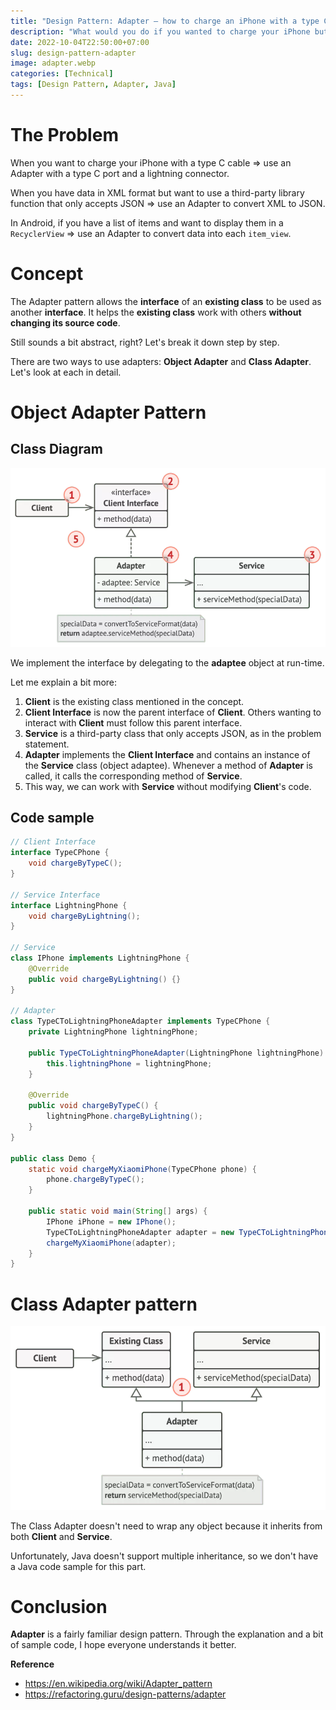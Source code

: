 ```yaml
---
title: "Design Pattern: Adapter – how to charge an iPhone with a type C cable"
description: "What would you do if you wanted to charge your iPhone but only had a type C cable?"
date: 2022-10-04T22:50:00+07:00
slug: design-pattern-adapter
image: adapter.webp
categories: [Technical]
tags: [Design Pattern, Adapter, Java]
---
```


# The Problem

When you want to charge your iPhone with a type C cable => use an Adapter with a type C port and a lightning connector.

When you have data in XML format but want to use a third-party library function that only accepts JSON => use an Adapter to convert XML to JSON.

In Android, if you have a list of items and want to display them in a `RecyclerView` => use an Adapter to convert data into each `item_view`.

# Concept

The Adapter pattern allows the **interface** of an **existing class** to be used as another **interface**. It helps the **existing class** work with others **without changing its source code**.

Still sounds a bit abstract, right? Let's break it down step by step.

There are two ways to use adapters: **Object Adapter** and **Class Adapter**. Let's look at each in detail.

# Object Adapter Pattern

## Class Diagram

![Object](object.webp)

We implement the interface by delegating to the **adaptee** object at run-time.

Let me explain a bit more:

1. **Client** is the existing class mentioned in the concept.
2. **Client Interface** is now the parent interface of **Client**. Others wanting to interact with **Client** must follow this parent interface.
3. **Service** is a third-party class that only accepts JSON, as in the problem statement.
4. **Adapter** implements the **Client Interface** and contains an instance of the **Service** class (object adaptee). Whenever a method of **Adapter** is called, it calls the corresponding method of **Service**.
5. This way, we can work with **Service** without modifying **Client**'s code.

## Code sample

```java
// Client Interface
interface TypeCPhone {
    void chargeByTypeC();
}

// Service Interface
interface LightningPhone {
    void chargeByLightning();
}

// Service
class IPhone implements LightningPhone {
    @Override
    public void chargeByLightning() {}
}

// Adapter
class TypeCToLightningPhoneAdapter implements TypeCPhone {
    private LightningPhone lightningPhone;
    
    public TypeCToLightningPhoneAdapter(LightningPhone lightningPhone) {
        this.lightningPhone = lightningPhone;
    }
    
    @Override
    public void chargeByTypeC() {
        lightningPhone.chargeByLightning();
    }
}

public class Demo {
    static void chargeMyXiaomiPhone(TypeCPhone phone) {
        phone.chargeByTypeC();
    }
    
    public static void main(String[] args) {
        IPhone iPhone = new IPhone();
        TypeCToLightningPhoneAdapter adapter = new TypeCToLightningPhoneAdapter(iPhone);
        chargeMyXiaomiPhone(adapter);
    }
}
```

# Class Adapter pattern

![Class](class.webp)

The Class Adapter doesn't need to wrap any object because it inherits from both **Client** and **Service**.

Unfortunately, Java doesn't support multiple inheritance, so we don't have a Java code sample for this part.

# Conclusion

**Adapter** is a fairly familiar design pattern. Through the explanation and a bit of sample code, I hope everyone understands it better.

**Reference**

- https://en.wikipedia.org/wiki/Adapter_pattern
- https://refactoring.guru/design-patterns/adapter
